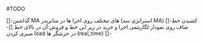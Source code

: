 #TODO

[]-گذاشتن MA های مختلف روی اخزا ها در متاتریدر (استراتژی سه MA)
[]-کشیدن خط صاف روی نمودار لگاریتمی اخزا و خرید در زیر این خط و فروش آن در بالای خط 
[]-صبری کردن load در خزشگر ها (real_time)
[]-
